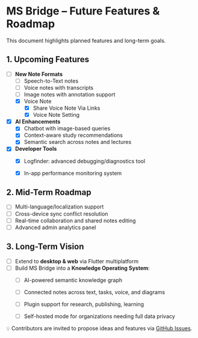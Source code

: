 # MS Bridge – Future Features & Roadmap

This document highlights planned features and long-term goals.
## 1. Upcoming Features

- [ ] **New Note Formats**
  - [ ] Speech-to-Text notes  
  - [ ] Voice notes with transcripts  
  - [ ] Image notes with annotation support  
  - [x] Voice Note
    - [x] Share Voice Note Via Links   
    - [x] Voice Note Setting 

- [x] **AI Enhancements**
  - [x] Chatbot with image-based queries  
  - [x] Context-aware study recommendations  
  - [x] Semantic search across notes and lectures  

- [x] **Developer Tools**
  - [x] Logfinder: advanced debugging/diagnostics tool  
  - [x] In-app performance monitoring system  



## 2. Mid-Term Roadmap

- [ ] Multi-language/localization support  
- [ ] Cross-device sync conflict resolution  
- [ ] Real-time collaboration and shared notes editing  
- [ ] Advanced admin analytics panel  

## 3. Long-Term Vision

- [ ] Extend to **desktop & web** via Flutter multiplatform  
- [ ] Build MS Bridge into a **Knowledge Operating System**:
  - [ ] AI-powered semantic knowledge graph  
  - [ ] Connected notes across text, tasks, voice, and diagrams  
  - [ ] Plugin support for research, publishing, learning  
  - [ ] Self-hosted mode for organizations needing full data privacy  


💡 Contributors are invited to propose ideas and features via 
[GitHub Issues](https://github.com/rafay99-epic/MSBridge/issues).
